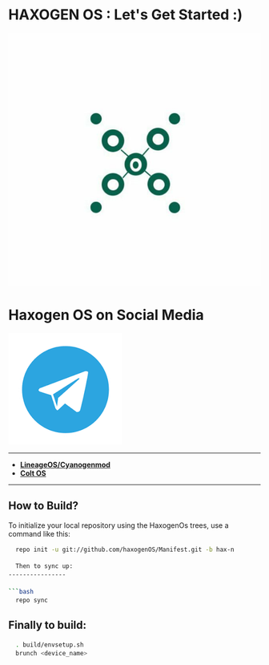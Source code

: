 HAXOGEN OS : Let's Get Started :)
=============================

![Haxogen Os](https://github.com/haxogenOS/Manifest/blob/hax-n/haxoslogo.jpg)


Haxogen OS on Social Media
======================
[![](https://github.com/haxogenOS/Manifest/blob/hax-n/telegram.png)](https://t.me/haxogenOS)

-------
* [**LineageOS/Cyanogenmod**](https://github.com/LineageOS)
* [**Colt OS**](https://github.com/ColtOS)
-------

How to Build?
-------------

To initialize your local repository using the HaxogenOs trees, use a 
command like this:

```bash
  repo init -u git://github.com/haxogenOS/Manifest.git -b hax-n
  
  Then to sync up:
----------------

```bash
  repo sync
```
Finally to build:
-----------------

```bash
  . build/envsetup.sh
  brunch <device_name>
```


